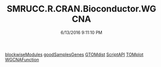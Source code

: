 ﻿---
title: SMRUCC.R.CRAN.Bioconductor.WGCNA
date: 6/13/2016 9:11:10 PM
---

[blockwiseModules](T-SMRUCC.R.CRAN.Bioconductor.WGCNA.blockwiseModules.html)
[goodSamplesGenes](T-SMRUCC.R.CRAN.Bioconductor.WGCNA.goodSamplesGenes.html)
[GTOMdist](T-SMRUCC.R.CRAN.Bioconductor.WGCNA.GTOMdist.html)
[ScriptAPI](T-SMRUCC.R.CRAN.Bioconductor.WGCNA.ScriptAPI.html)
[TOMplot](T-SMRUCC.R.CRAN.Bioconductor.WGCNA.TOMplot.html)
[WGCNAFunction](T-SMRUCC.R.CRAN.Bioconductor.WGCNA.WGCNAFunction.html)
